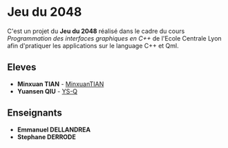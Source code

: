 # Jeu du 2048
C'est un projet du **Jeu du 2048** réalisé dans le cadre du cours *Programmation des interfaces graphiques en C++* de l'Ecole Centrale Lyon afin d'pratiquer les applications sur le language C++ et Qml.

## Eleves
* **Minxuan TIAN** - [MinxuanTIAN](https://github.com/MinxuanTIAN)
* **Yuansen QIU** - [YS-Q](https://github.com/YS-Q)

## Enseignants
* **Emmanuel DELLANDREA**
* **Stephane DERRODE**
